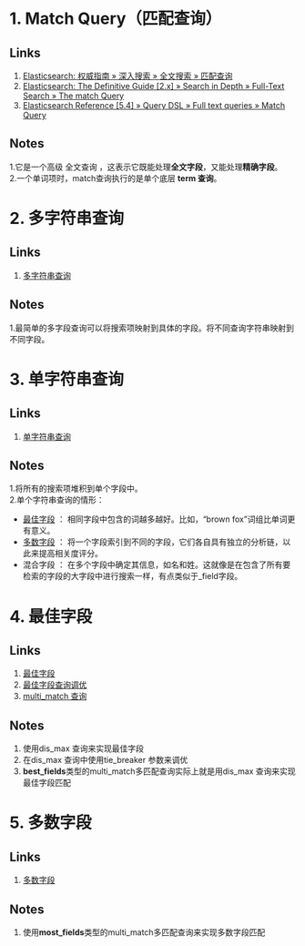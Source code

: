
# 1. Match Query（匹配查询） #
## Links ##
1. [Elasticsearch: 权威指南 » 深入搜索 » 全文搜索 » 匹配查询](http://106.186.120.253/preview/match-query.html)
2. [Elasticsearch: The Definitive Guide [2.x] » Search in Depth » Full-Text Search » The match Query](https://www.elastic.co/guide/en/elasticsearch/guide/2.x/match-query.html)
3. [Elasticsearch Reference [5.4] » Query DSL » Full text queries » Match Query](https://www.elastic.co/guide/en/elasticsearch/reference/5.4/query-dsl-match-query.html)
## Notes ##
1.它是一个高级 全文查询 ，这表示它既能处理**全文字段**，又能处理**精确字段**。  
2.一个单词项时，match查询执行的是单个底层 **term 查询**。

# 2. 多字符串查询 #
## Links ##
1. [多字符串查询](http://106.186.120.253/preview/multi-query-strings.html)
## Notes ##
1.最简单的多字段查询可以将搜索项映射到具体的字段。将不同查询字符串映射到不同字段。

# 3. 单字符串查询 #
## Links ##
1. [单字符串查询](http://106.186.120.253/preview/_single_query_string.html)
## Notes ##
1.将所有的搜索项堆积到单个字段中。  
2.单个字符串查询的情形：  
- [最佳字段](https://github.com/niaomingjian/ProjectNote/blob/master/elasticsearch/note.md#4-最佳字段) ： 相同字段中包含的词越多越好。比如，“brown fox”词组比单词更有意义。
- [多数字段](https://github.com/niaomingjian/ProjectNote/blob/master/elasticsearch/note.md#5-多数字段) ： 将一个字段索引到不同的字段，它们各自具有独立的分析链，以此来提高相关度评分。
- 混合字段 ： 在多个字段中确定其信息，如名和姓。这就像是在包含了所有要检索的字段的大字段中进行搜索一样，有点类似于_field字段。

# 4. 最佳字段 #
## Links ##
1. [最佳字段](http://106.186.120.253/preview/_best_fields.html)
2. [最佳字段查询调优](http://106.186.120.253/preview/_tuning_best_fields_queries.html)
3. [multi_match 查询](http://106.186.120.253/preview/multi-match-query.html)
## Notes ##
1. 使用dis_max 查询来实现最佳字段
2. 在dis_max 查询中使用tie_breaker 参数来调优
3. **best_fields**类型的multi_match多匹配查询实际上就是用dis_max 查询来实现最佳字段匹配

# 5. 多数字段 #
## Links ##
1. [多数字段](http://106.186.120.253/preview/most-fields.html)
## Notes ##
1. 使用**most_fields**类型的multi_match多匹配查询来实现多数字段匹配


